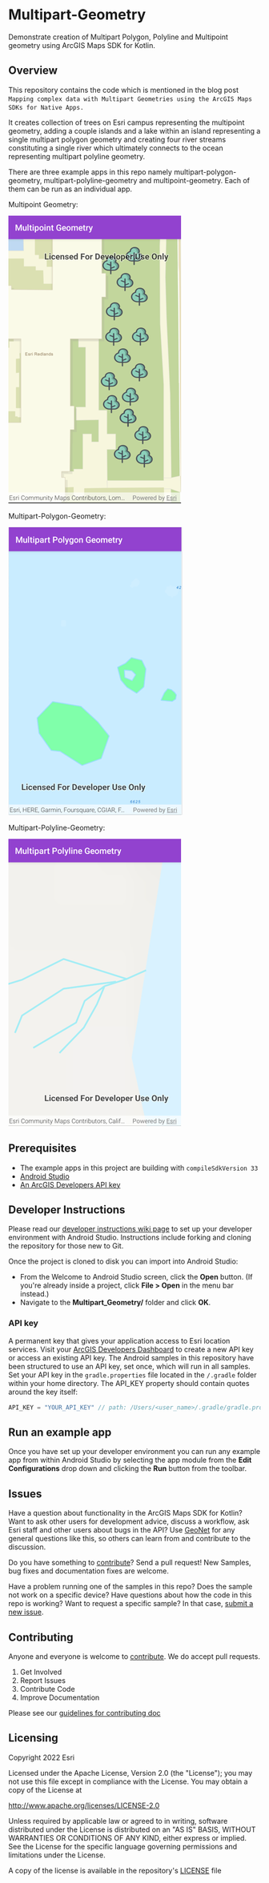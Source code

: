 # Multipart-Geometry
Demonstrate creation of Multipart Polygon, Polyline and Multipoint geometry using ArcGIS Maps SDK for Kotlin.

## Overview
This repository contains the code which is mentioned in the blog post `Mapping complex data with Multipart Geometries using the ArcGIS Maps SDKs for Native Apps.`

It creates collection of trees on Esri campus representing the multipoint geometry, adding a couple islands and a lake within an island representing a single multipart polygon geometry and creating four river streams constituting a single river which ultimately connects to the ocean representing multipart polyline geometry.

There are three example apps in this repo namely multipart-polygon-geometry, multipart-polyline-geometry and multipoint-geometry. Each of them can be run as an individual app.

Multipoint Geometry:  
  
![Multipoint-Geometry.png](img_3.png)

Multipart-Polygon-Geometry:  
  
![Multipart-Polygon-Geometry.png](img_4.png)

Multipart-Polyline-Geometry:  
  
![Multipart-Polyline-Geometry.png](img_5.png)


## Prerequisites

* The example apps in this project are building with `compileSdkVersion 33`
* [Android Studio](http://developer.android.com/sdk/index.html)
* [An ArcGIS Developers API key](https://developers.arcgis.com/kotlin/get-started/#3-get-an-api-key)


## Developer Instructions

Please read our [developer instructions wiki page](https://github.com/Esri/arcgis-maps-sdk-kotlin-samples/wiki/Developer-Instructions) to set up your developer environment with Android Studio.  Instructions include forking and cloning the repository for those new to Git.

Once the project is cloned to disk you can import into Android Studio:

* From the Welcome to Android Studio screen, click the **Open** button. (If you're already inside a project, click **File > Open** in the menu bar instead.)
* Navigate to the **Multipart_Geometry/** folder and click **OK**.


### API key

A permanent key that gives your application access to Esri location services. Visit your [ArcGIS Developers Dashboard](https://developers.arcgis.com/dashboard) to create a new API key or access an existing API key.
The Android samples in this repository have been structured to use an API key, set once, which will run in all samples.
Set your API key in the `gradle.properties` file located in the `/.gradle` folder within your home directory.
The API_KEY property should contain quotes around the key itself:
```gradle
API_KEY = "YOUR_API_KEY" // path: /Users/<user_name>/.gradle/gradle.properties
```

## Run an example app

Once you have set up your developer environment you can run any example app from within Android Studio by selecting the app module from the **Edit Configurations** drop down and clicking the **Run** button from the toolbar.


## Issues

Have a question about functionality in the ArcGIS Maps SDK for Kotlin? Want to ask other users for development advice, discuss a workflow, ask Esri staff and other users about bugs in the API? Use [GeoNet](https://community.esri.com/t5/kotlin-maps-sdk-questions/bd-p/kotlin-maps-sdk-questions) for any general questions like this, so others can learn from and contribute to the discussion.

Do you have something to [contribute](.github/CONTRIBUTING.md)? Send a pull request! New Samples, bug fixes and documentation fixes are welcome.

Have a problem running one of the samples in this repo? Does the sample not work on a specific device? Have questions about how the code in this repo is working? Want to request a specific sample? In that case, [submit a new issue](https://github.com/Esri/arcgis-maps-sdk-kotlin-samples/issues).

## Contributing

Anyone and everyone is welcome to [contribute](.github/CONTRIBUTING.md). We do accept pull requests.

1. Get Involved
2. Report Issues
3. Contribute Code
4. Improve Documentation

Please see our [guidelines for contributing doc](https://github.com/Esri/contributing/blob/master/README.md)

## Licensing

Copyright 2022 Esri

Licensed under the Apache License, Version 2.0 (the "License"); you may not use this file except in compliance with the License. You may obtain a copy of the License at

http://www.apache.org/licenses/LICENSE-2.0

Unless required by applicable law or agreed to in writing, software distributed under the License is distributed on an "AS IS" BASIS, WITHOUT WARRANTIES OR CONDITIONS OF ANY KIND, either express or implied. See the License for the specific language governing permissions and limitations under the License.

A copy of the license is available in the repository's [LICENSE](LICENSE?raw=1) file


